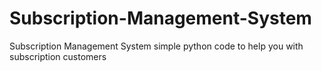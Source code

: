 # Subscription-Management-System
Subscription Management System
simple python code to help you with subscription customers

